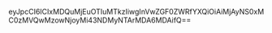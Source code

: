 eyJpcCI6ICIxMDQuMjEuOTIuMTkzIiwgInVwZGF0ZWRfYXQiOiAiMjAyNS0xMC0zMVQwMzowNjoyMi43NDMyNTArMDA6MDAifQ==